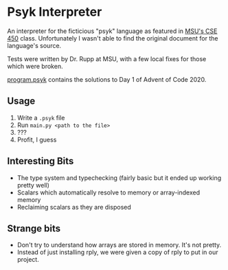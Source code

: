 # Psyk Interpreter

An interpreter for the ficticious "psyk" language as featured in [MSU's CSE 450](https://www.cse.msu.edu/~cse450/) class.
Unfortunately I wasn't able to find the original document for the language's
source.

Tests were written by Dr. Rupp at MSU, with a few local fixes for those which were broken.

[program.psyk](program.psyk) contains the solutions to Day 1 of Advent of Code 2020.

## Usage

1. Write a `.psyk` file
2. Run `main.py <path to the file>`
3. ???
4. Profit, I guess

## Interesting Bits

- The type system and typechecking (fairly basic but it ended up working pretty well)
- Scalars which automatically resolve to memory or array-indexed memory
- Reclaiming scalars as they are disposed

## Strange bits

- Don't try to understand how arrays are stored in memory. It's not pretty.
- Instead of just installing rply, we were given a copy of rply to put in our project.